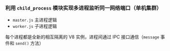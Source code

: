 ### 利用 `child_process` 模块实现多进程监听同一网络端口（单机集群）
- `master.js` 主进程逻辑
- `worker.js` 子进程逻辑

每个进程都是全新的相互隔离的 V8 实例，进程间通过 IPC 接口通信（`message` 事件和 `send()` 方法）